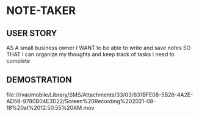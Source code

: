 # NOTE-TAKER

## USER STORY

AS A small business owner
I WANT to be able to write and save notes
SO THAT I can organize my thoughts and keep track of tasks I need to complete


## DEMOSTRATION

file:///var/mobile/Library/SMS/Attachments/33/03/631BFE08-5B26-4A2E-AD59-9780B04E3D22/Screen%20Recording%202021-08-18%20at%2012.50.55%20AM.mov

























